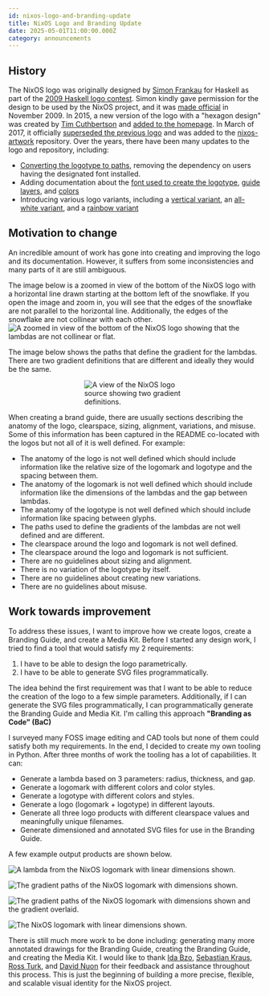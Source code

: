 ```yaml
---
id: nixos-logo-and-branding-update
title: NixOS Logo and Branding Update
date: 2025-05-01T11:00:00.000Z
category: announcements
---
```


## History

The NixOS logo was originally designed by [Simon Frankau](https://arbitrary.name/) for Haskell as part of the [2009 Haskell logo contest](https://wiki.haskell.org/Haskell_logos/New_logo_ideas).
Simon kindly gave permission for the design to be used by the NixOS project, and it was [made official](https://github.com/NixOS/nixos-homepage/commit/d5af1e3971822b8a3ec19689a17464558baf7244) in November 2009.
In 2015, a new version of the logo with a "hexagon design" was created by [Tim Cuthbertson](https://github.com/timbertson) and [added to the homepage](https://github.com/NixOS/nixos-homepage/pull/55).
In March of 2017, it officially [superseded the previous logo](https://github.com/NixOS/nixos-artwork/pull/18) and was added to the [nixos-artwork](https://github.com/NixOS/nixos-artwork) repository.
Over the years, there have been many updates to the logo and repository, including:

- [Converting the logotype to paths](https://github.com/NixOS/nixos-homepage/pull/129), removing the dependency on users having the designated font installed.
- Adding documentation about
  the [font used to create the logotype](https://github.com/NixOS/nixos-artwork/commit/46c399722e4a5a729474978aee6f939336efd9d3),
  [guide layers](https://github.com/NixOS/nixos-artwork/commit/a24f08b2754cc1ad821a1781ffdc3ac5e9040582),
  and [colors](https://github.com/NixOS/nixos-artwork/commit/5ea155993a4a0f6bb91d52ef2e0b8ffe9194167d)
- Introducing various logo variants, including
  a [vertical variant](https://github.com/NixOS/nixos-artwork/pull/22),
  an [all-white variant](https://github.com/NixOS/nixos-artwork/commit/9ba74f81ffeec7e88bc95b3ddf3509e9a8a97587),
  and a [rainbow variant](https://github.com/NixOS/nixos-artwork/pull/133)

## Motivation to change

An incredible amount of work has gone into creating and improving the logo and its documentation.
However, it suffers from some inconsistencies and many parts of it are still ambiguous.

The image below is a zoomed in view of the bottom of the NixOS logo with a horizontal line drawn starting at the bottom left of the snowflake.
If you open the image and zoom in, you will see that the edges of the snowflake are not parallel to the horizontal line.
Additionally, the edges of the snowflake are not collinear with each other.
<img
  src="/images/blog/announcements/nixos-lambdas-not-collinear.jpg"
  alt="A zoomed in view of the bottom of the NixOS logo showing that the lambdas are not collinear or flat."
  style="display: block; margin: 0 auto; float: none; max-width: 100%; height: auto;"
  decoding="async"
  loading="lazy"
/>

The image below shows the paths that define the gradient for the lambdas.
There are two gradient definitions that are different and ideally they would be the same.

<img 
  src="/images/blog/announcements/nixos-lambda-two-gradient-defs.jpg"
  alt="A view of the NixOS logo source showing two gradient definitions."
  style="display: block; margin: 0 auto; float: none; max-width: 40%; height: auto;"
  decoding="async"
  loading="lazy"
/>

When creating a brand guide, there are usually sections describing the anatomy of the logo, clearspace, sizing, alignment, variations, and misuse.
Some of this information has been captured in the README co-located with the logos but not all of it is well defined.
For example:

- The anatomy of the logo is not well defined which should include information like the relative size of the logomark and logotype and the spacing between them.
- The anatomy of the logomark is not well defined which should include information like the dimensions of the lambdas and the gap between lambdas.
- The anatomy of the logotype is not well defined which should include information like spacing between glyphs.
- The paths used to define the gradients of the lambdas are not well defined and are different.
- The clearspace around the logo and logomark is not well defined.
- The clearspace around the logo and logomark is not sufficient.
- There are no guidelines about sizing and alignment.
- There is no variation of the logotype by itself.
- There are no guidelines about creating new variations.
- There are no guidelines about misuse.

## Work towards improvement

To address these issues, I want to improve how we create logos, create a Branding Guide, and create a Media Kit.
Before I started any design work, I tried to find a tool that would satisfy my 2 requirements:

1. I have to be able to design the logo parametrically.
1. I have to be able to generate SVG files programmatically.

The idea behind the first requirement was that I want to be able to reduce the creation of the logo to a few simple parameters.
Additionally, if I can generate the SVG files programmatically, I can programmatically generate the Branding Guide and Media Kit.
I'm calling this approach **"Branding as Code" (BaC)**

I surveyed many FOSS image editing and CAD tools but none of them could satisfy both my requirements.
In the end, I decided to create my own tooling in Python.
After three months of work the tooling has a lot of capabilities.
It can:

- Generate a lambda based on 3 parameters: radius, thickness, and gap.
- Generate a logomark with different colors and color styles.
- Generate a logotype with different colors and styles.
- Generate a logo (logomark + logotype) in different layouts.
- Generate all three logo products with different clearspace values and meaningfully unique filenames.
- Generate dimensioned and annotated SVG files for use in the Branding Guide.

A few example output products are shown below.

<img 
  src="/images/blog/announcements/nixos-lambda-dimensioned-linear.svg"
  alt="A lambda from the NixOS logomark with linear dimensions shown."
  style="display: block; margin: 0 auto; float: none; max-width: 100%; height: auto;"
  decoding="async"
  loading="lazy"
/>

<img 
  src="/images/blog/announcements/nixos-lambda-gradient-dimensioned.svg"
  alt="The gradient paths of the NixOS logomark with dimensions shown."
  style="display: block; margin: 0 auto; float: none; max-width: 100%; height: auto;"
  decoding="async"
  loading="lazy"
/>

<img 
  src="/images/blog/announcements/nixos-lambda-gradient-background.svg"
  alt="The gradient paths of the NixOS logomark with dimensions shown and the gradient overlaid."
  style="display: block; margin: 0 auto; float: none; max-width: 100%; height: auto;"
  decoding="async"
  loading="lazy"
/>

<img 
  src="/images/blog/announcements/nixos-snowflake-dimensioned-linear.svg"
  alt="The NixOS logomark with linear dimensions shown."
  style="display: block; margin: 0 auto; float: none; max-width: 100%; height: auto;"
  decoding="async"
  loading="lazy"
/>

There is still much more work to be done including: generating many more annotated drawings for the Branding Guide, creating the Branding Guide, and creating the Media Kit.
I would like to thank [Ida Bzo](https://github.com/idabzo), [Sebastian Kraus](https://github.com/Ra33it0), [Ross Turk](https://github.com/rossturk), and [David Nuon](https://github.com/davidnuon) for their feedback and assistance throughout this process.
This is just the beginning of building a more precise, flexible, and scalable visual identity for the NixOS project.
